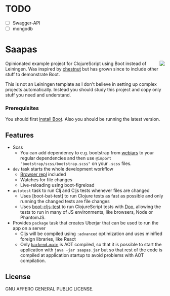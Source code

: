 # TODO

- [ ] Swagger-API
- [ ] mongodb

# Saapas

<img src="saapas.png" align="right">

Opinionated example project for ClojureScript using Boot instead of Leiningen.
Was inspired by [chestnut] but has grown since to include other stuff to
demonstrate Boot.

This is not an Leiningen template as I don't believe in setting up complex
projects automatically. Instead you should study this project and copy
only stuff you need and understand.

### Prerequisites

You should first [install Boot][install]. Also you should be running the
latest version.

## Features

- Scss
  - You can add dependency to e.g. bootstrap from [webjars] to
    your regular dependencies and then use `@import "bootstrap/scss/bootstrap.scss"`
    on your `.scss` files.
- `dev` task starts the whole development workflow
  - [Browser repl][boot-cljs-repl] included
  - Watches for file changes
  - Live-reloading using boot-figreload
- `autotest` task to run Clj and Cljs tests whenever files are changed
  - Uses [boot-bat-test] to run Clojure tests as fast as possible and only running the changed tests are file changes
  - Uses [boot-cljs-test] to run ClojureScript tests with [Doo], allowing the tests to run in many of JS environments, like browsers, Node or PhantomJS.
- Provides `package` task that creates Uberjar that can be used to run the app on a server
  - Cljs will be compiled using `:advanced` optimization and uses minified foreign libraries, like React
  - Only [`backend.main`](./src/clj/backend/main.clj) is AOT compiled, so that it is possible to start the application with `java -jar saapas.jar` but so that rest of the code is compiled at application startup to avoid problems with AOT compilation.

## License

GNU AFFERO GENERAL PUBLIC LICENSE.

[chestnut]: https://github.com/plexus/chestnut
[install]: https://github.com/boot-clj/boot#install
[component]: https://github.com/stuartsierra/component
[reloaded.repl]: https://github.com/weavejester/reloaded.repl
[compojure]: https://github.com/weavejester/compojure
[reagent]: https://github.com/reagent-project/reagent
[LESS]: http://lesscss.org/
[sass]: http://sass-lang.com/
[less4clj]: https://github.com/Deraen/less4clj
[sass4clj]: https://github.com/Deraen/sass4clj
[webjars]: http://www.webjars.org
[boot-cljs]: https://github.com/boot-clj/boot-cljs
[boot-cljs-repl]: https://github.com/adzerk/boot-cljs-repl
[boot-reload]: https://github.com/adzerk/boot-reload
[boot-alt-test]: https://github.com/metosin/boot-alt-test
[boot-cljs-test]: https://github.com/crisptrutski/boot-cljs-test
[Doo]: https://github.com/bensu/doo
